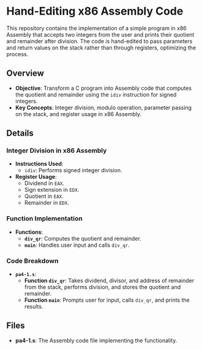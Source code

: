 # Hand-Editing x86 Assembly Code

This repository contains the implementation of a simple program in x86 Assembly that accepts two integers from the user and prints their quotient and remainder after division. The code is hand-edited to pass parameters and return values on the stack rather than through registers, optimizing the process.

## Overview

- **Objective**: Transform a C program into Assembly code that computes the quotient and remainder using the `idiv` instruction for signed integers.
- **Key Concepts**: Integer division, modulo operation, parameter passing on the stack, and register usage in x86 Assembly.

## Details

### Integer Division in x86 Assembly

- **Instructions Used**:
  - `idiv`: Performs signed integer division.
- **Register Usage**:
  - Dividend in `EAX`.
  - Sign extension in `EDX`.
  - Quotient in `EAX`.
  - Remainder in `EDX`.

### Function Implementation

- **Functions**:
  - **`div_qr`**: Computes the quotient and remainder.
  - **`main`**: Handles user input and calls `div_qr`.

### Code Breakdown

- **`pa4-1.s`**:
  - **Function `div_qr`**: Takes dividend, divisor, and address of remainder from the stack, performs division, and stores the quotient and remainder.
  - **Function `main`**: Prompts user for input, calls `div_qr`, and prints the results.

## Files

- **pa4-1.s**: The Assembly code file implementing the functionality.

